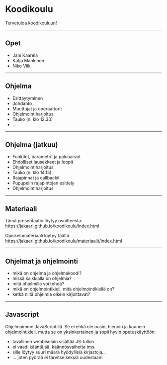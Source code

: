 # Koodikoulu

Tervetuloa koodikouluun!

---

## Opet

* Jani Kaarela
* Katja Mankinen
* Niko Viik

---

## Ohjelma

* Esittäytyminen
* Johdanto
* Muuttujat ja operaattorit
* Ohjelmointiharjoitus
* Tauko (n. klo 12.30)
* ...

---

## Ohjelma (jatkuu)

* Funktiot, parametrit ja paluuarvot
* Ehdolliset lausekkeet ja loopit
* Ohjelmointiharjoitus
* Tauko (n. klo 14.15)
* Rajapinnat ja callbackit
* Pupupelin rajapintojen esittely
* Ohjelmointiharjoitus

---

## Materiaali

Tämä presentaatio löytyy osoitteesta:
https://jakaarl.github.io/koodikoulu/index.html

Opiskelumateriaali löytyy täältä:
https://jakaarl.github.io/koodikoulu/materiaalit/index.html

---

## Ohjelmat ja ohjelmointi

* mikä on ohjelma ja ohjelmakoodi?
* missä kaikkialla on ohjelmia?
* mitä ohjelmilla voi tehdä?
* mikä on ohjelmointikieli, mitä ohjelmointikieliä on?
* ketkä niitä ohjelmia oikein kirjoittavat?

---

## Javascript

Ohjelmoimme JavaScriptillä. Se ei ehkä ole uusin, hienoin ja kaunein ohjelmointikieli,
mutta se on yksinkertainen ja sopii hyvin opetuskäyttöön:
* tavallinen webbiselain sisältää JS-tulkin
* ei vaadi kääntäjää, käännösvaihetta tms.
* sille löytyy suuri määrä hyödyllisiä kirjastoja...
* ... joten pyörää ei tarvitse keksiä uudestaan!

